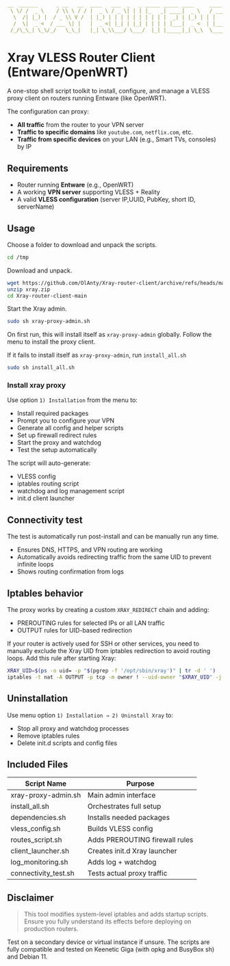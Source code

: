 
```yaml
__  ______      _ __   __  ____   ___  _   _ _____ _____ ____     ____ _     ___ _____ _   _ _____ 
 \ \/ /  _ \    / \\ \ / / |  _ \ / _ \| | | |_   _| ____|  _ \   / ___| |   |_ _| ____| \ | |_   _|
  \  /| |_) |  / _ \\ V /  | |_) | | | | | | | | | |  _| | |_) | | |   | |    | ||  _| |  \| | | |  
  /  \|  _ <  / ___ \| |   |  _ <| |_| | |_| | | | | |___|  _ <  | |___| |___ | || |___| |\  | | |  
 /_/\_\_| \_\/_/   \_\_|   |_| \_\\___/ \___/  |_| |_____|_| \_\  \____|_____|___|_____|_| \_| |_|
```                                                                     
# Xray VLESS Router Client (Entware/OpenWRT)

A one-stop shell script toolkit to install, configure, and manage a VLESS proxy client on routers running Entware (like OpenWRT).

The configuration can proxy:
  - **All traffic** from the router to your VPN server
  - **Traffic to specific domains** like `youtube.com`, `netflix.com`, etc.
  - **Traffic from specific devices** on your LAN (e.g., Smart TVs, consoles) by IP

## Requirements

- Router running **Entware** (e.g., OpenWRT)
- A working **VPN server** supporting VLESS + Reality
- A valid **VLESS configuration** (server IP,UUID, PubKey, short ID, serverName)

## Usage
Choose a folder to download and unpack the scripts.
```sh
cd /tmp
```
Download and unpack.
```sh
wget https://github.com/OlAnty/Xray-router-client/archive/refs/heads/main.zip -O xray.zip
unzip xray.zip
cd Xray-router-client-main
```
Start the Xray admin.
```sh
sudo sh xray-proxy-admin.sh
```
On first run, this will install itself as `xray-proxy-admin` globally.
Follow the menu to install the proxy client.

If it fails to install itself as `xray-proxy-admin`, run `install_all.sh`

```sh
sudo sh install_all.sh
```

### Install xray proxy

Use option `1) Installation` from the menu to:
- Install required packages
- Prompt you to configure your VPN
- Generate all config and helper scripts
- Set up firewall redirect rules
- Start the proxy and watchdog
- Test the setup automatically

The script will auto-generate:
  - VLESS config
  - iptables routing script
  - watchdog and log management script
  - init.d client launcher

## Connectivity test

The test is automatically run post-install and can be manually run any time.

- Ensures DNS, HTTPS, and VPN routing are working
- Automatically avoids redirecting traffic from the same UID to prevent infinite loops
- Shows routing confirmation from logs

## Iptables behavior

The proxy works by creating a custom `XRAY_REDIRECT` chain and adding:

- PREROUTING rules for selected IPs or all LAN traffic
- OUTPUT rules for UID-based redirection

If your router is actively used for SSH or other services, you need to manually exclude the Xray UID from iptables redirection to avoid routing loops.
Add this rule after starting Xray:

```sh
XRAY_UID=$(ps -o uid= -p "$(pgrep -f '/opt/sbin/xray')" | tr -d ' ')
iptables -t nat -A OUTPUT -p tcp -m owner ! --uid-owner "$XRAY_UID" -j XRAY_REDIRECT
```

## Uninstallation

Use menu option `1) Installation → 2) Uninstall Xray` to:

- Stop all proxy and watchdog processes
- Remove iptables rules
- Delete init.d scripts and config files

## Included Files

| Script Name             | Purpose                                |
|------------------------|----------------------------------------|
| xray-proxy-admin.sh     | Main admin interface                   |
| install_all.sh          | Orchestrates full setup                |
| dependencies.sh         | Installs needed packages               |
| vless_config.sh         | Builds VLESS config                    |
| routes_script.sh        | Adds PREROUTING firewall rules         |
| client_launcher.sh      | Creates init.d Xray launcher           |
| log_monitoring.sh       | Adds log + watchdog                    |
| connectivity_test.sh    | Tests actual proxy traffic             |

## Disclaimer

> This tool modifies system-level iptables and adds startup scripts.
> Ensure you fully understand its effects before deploying on production routers.

Test on a secondary device or virtual instance if unsure.
The scripts are fully compatible and tested on Keenetic Giga (with opkg and BusyBox sh) and Debian 11.
